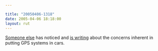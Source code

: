 ```yaml
---

title: "20050406-1318"
date: 2005-04-06 18:18:00
layout: rut
---
```


<p> <a href="http://arstechnica.com">Someone else</a> has noticed and
<a href="http://arstechnica.com/news.ars/post/20050406-4782.html">is
writing</a> about the concerns inherent in putting GPS systems
in cars.</p>

